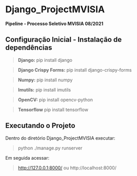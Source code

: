 # Django_ProjectMVISIA
**Pipeline - Processo Seletivo MVISIA 08/2021**

## Configuração Inicial - Instalação de dependências
> **Django:** pip install django

> **Django Crispy Forms:** pip install django-crispy-forms 

> **Numpy:** pip install numpy

> **Imutils:** pip install imutils

> **OpenCV:** pip install opencv-python

>  **Tensorflow** pip install tensorflow


## Executando o Projeto

Dentro do diretório Django_ProjectMVISIA executar:

>  python ./manage.py runserver

Em seguida acessar:
>  http://127.0.0.1:8000/ ou http://localhost:8000/
